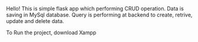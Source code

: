 Hello! This is simple flask app which performing CRUD operation. Data is saving in MySql database. Query is performing at backend to create, retrive, update and delete data. 

To Run the project, download Xampp